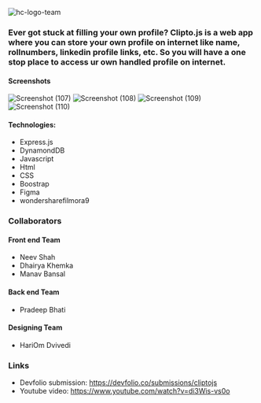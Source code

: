 ![hc-logo-team](https://user-images.githubusercontent.com/59135264/93686911-16768480-fad7-11ea-9bf8-cf161890b30c.png)


### Ever got stuck at filling your own profile? Clipto.js is a web app where you can store your own profile on internet like name, rollnumbers, linkedin profile links, etc. So you will have a one stop place to access ur own handled profile on internet.

#### Screenshots

![Screenshot (107)](https://user-images.githubusercontent.com/59135264/93686942-4cb40400-fad7-11ea-9433-61c36b754c12.png)
![Screenshot (108)](https://user-images.githubusercontent.com/59135264/93686950-5b022000-fad7-11ea-9031-b705d726d551.png)
![Screenshot (109)](https://user-images.githubusercontent.com/59135264/93686951-5c334d00-fad7-11ea-95c8-33e7401598a8.png)
![Screenshot (110)](https://user-images.githubusercontent.com/59135264/93686952-5c334d00-fad7-11ea-88c6-1aa08a8609b0.png)

#### Technologies:
* Express.js
* DynamondDB
* Javascript
* Html
* CSS
* Boostrap
* Figma
* wondersharefilmora9

### Collaborators

#### Front end Team
* Neev Shah 
* Dhairya Khemka
* Manav Bansal

#### Back end Team
* Pradeep Bhati

#### Designing Team
* HariOm Dvivedi

### Links
* Devfolio submission: https://devfolio.co/submissions/cliptojs
* Youtube video: https://www.youtube.com/watch?v=di3Wis-vs0o
